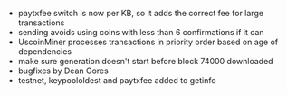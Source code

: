 * paytxfee switch is now per KB, so it adds the correct fee for large transactions
* sending avoids using coins with less than 6 confirmations if it can
* UscoinMiner processes transactions in priority order based on age of dependencies
* make sure generation doesn't start before block 74000 downloaded
* bugfixes by Dean Gores
* testnet, keypoololdest and paytxfee added to getinfo
